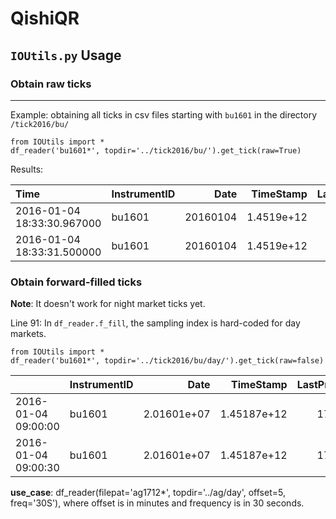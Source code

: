 # QishiQR

## `IOUtils.py` Usage
### Obtain raw ticks
---
Example: obtaining all ticks in csv files starting with `bu1601` in the directory `/tick2016/bu/`
```
from IOUtils import *
df_reader('bu1601*', topdir='../tick2016/bu/').get_tick(raw=True)
```
Results:

| Time                       | InstrumentID   |     Date |   TimeStamp |   LastPrice |   HighPrice |   LowPrice |   Volume |   Turnover |   AccVolume |   AccTurnover |   SettlePrice |   OpenInterest |   AskPrice1 |   AskPrice2 |   AskPrice3 |   AskPrice4 |   AskPrice5 |   AskVolume1 |   AskVolume2 |   AskVolume3 |   AskVolume4 |   AskVolume5 |   BidPrice1 |   BidPrice2 |   BidPrice3 |   BidPrice4 |   BidPrice5 |   BidVolume1 |   BidVolume2 |   BidVolume3 |   BidVolume4 |   BidVolume5 |   Type |   AveragePrice |   UpperLimitPrice |   LowerLimitPrice | UpdateTime   |
|:---------------------------|:---------------|---------:|------------:|------------:|------------:|-----------:|---------:|-----------:|------------:|--------------:|--------------:|---------------:|------------:|------------:|------------:|------------:|------------:|-------------:|-------------:|-------------:|-------------:|-------------:|------------:|------------:|------------:|------------:|------------:|-------------:|-------------:|-------------:|-------------:|-------------:|-------:|---------------:|------------------:|------------------:|:-------------|
| 2016-01-04 18:33:30.967000 | bu1601         | 20160104 |  1.4519e+12 |        1630 |        1630 |       1630 |        0 |         -1 |           0 |             0 |            -1 |          20284 |           0 |           0 |           0 |           0 |           0 |            0 |            0 |            0 |            0 |            0 |           0 |           0 |           0 |           0 |           0 |            0 |            0 |            0 |            0 |            0 |     -1 |              0 |              1734 |              1536 | 18:33:30.967 |
| 2016-01-04 18:33:31.500000 | bu1601         | 20160104 |  1.4519e+12 |        1630 |        1630 |       1630 |        0 |          0 |           0 |             0 |            -1 |          20284 |           0 |           0 |           0 |           0 |           0 |            0 |            0 |            0 |            0 |            0 |           0 |           0 |           0 |           0 |           0 |            0 |            0 |            0 |            0 |            0 |     -1 |              0 |              1734 |              1536 | 18:33:31.500 |



### Obtain forward-filled ticks

__Note__: It doesn't work for night market ticks yet.

Line 91: In `df_reader.f_fill`, the sampling index is hard-coded for day markets.


```
from IOUtils import *
df_reader('bu1601*', topdir='../tick2016/bu/day/').get_tick(raw=false)
```
|                     | InstrumentID   |        Date |   TimeStamp |   LastPrice |   HighPrice |   LowPrice |   Volume |   Turnover |   AccVolume |    AccTurnover |   SettlePrice |   OpenInterest |   AskPrice1 |   AskPrice2 |   AskPrice3 |   AskPrice4 |   AskPrice5 |   AskVolume1 |   AskVolume2 |   AskVolume3 |   AskVolume4 |   AskVolume5 |   BidPrice1 |   BidPrice2 |   BidPrice3 |   BidPrice4 |   BidPrice5 |   BidVolume1 |   BidVolume2 |   BidVolume3 |   BidVolume4 |   BidVolume5 |   Type |   AveragePrice |   UpperLimitPrice |   LowerLimitPrice | UpdateTime   |
|:--------------------|:---------------|------------:|------------:|------------:|------------:|-----------:|---------:|-----------:|------------:|---------------:|--------------:|---------------:|------------:|------------:|------------:|------------:|------------:|-------------:|-------------:|-------------:|-------------:|-------------:|------------:|------------:|------------:|------------:|------------:|-------------:|-------------:|-------------:|-------------:|-------------:|-------:|---------------:|------------------:|------------------:|:-------------|
| 2016-01-04 09:00:00 | bu1601         | 2.01601e+07 | 1.45187e+12 |        1702 |        1702 |       1702 |        4 |      68080 |           4 | 68080          |            -1 |          22640 |        1718 |           0 |           0 |           0 |           0 |            3 |            0 |            0 |            0 |            0 |        1700 |           0 |           0 |           0 |           0 |            1 |            0 |            0 |            0 |            0 |     -1 |           1702 |              1812 |              1606 | 08:59:00.500 |
| 2016-01-04 09:00:30 | bu1601         | 2.01601e+07 | 1.45187e+12 |        1706 |        1724 |       1702 |        0 |          0 |          70 |     1.2012e+06 |            -1 |          22666 |        1708 |           0 |           0 |           0 |           0 |            8 |            0 |            0 |            0 |            0 |        1706 |           0 |           0 |           0 |           0 |            1 |            0 |            0 |            0 |            0 |     -1 |           1716 |              1812 |              1606 | 09:00:30.000 |


__use_case__: df_reader(filepat='ag1712*', topdir='../ag/day', offset=5, freq='30S'), where offset is in minutes and frequency is in 30 seconds.
